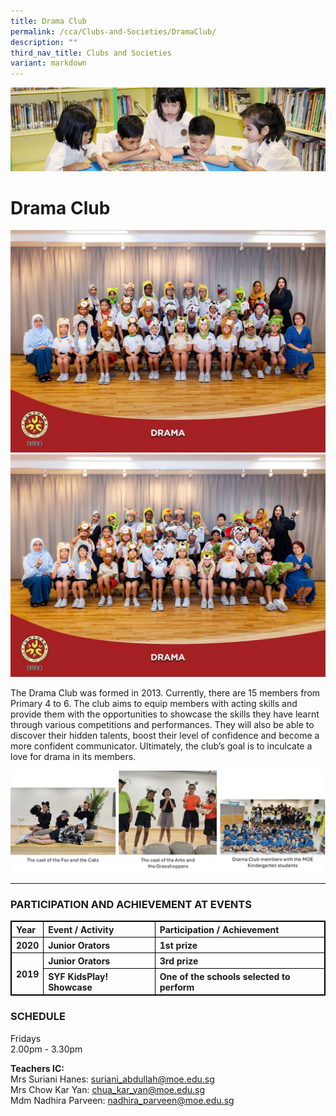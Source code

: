 ```yaml
---
title: Drama Club
permalink: /cca/Clubs-and-Societies/DramaClub/
description: ""
third_nav_title: Clubs and Societies
variant: markdown
---
```

![](/images/banner.gif)

Drama Club
==========

![](/images/Drama_Formal.jpg) <br>
![](/images/Drama_Informal.jpg) 


The Drama Club was formed in 2013. Currently, there are 15 members from Primary 4 to 6. The club aims to equip members with acting skills and provide them with the opportunities to showcase the skills they have learnt through various competitions and performances. They will also be able to discover their hidden talents, boost their level of confidence and become a more confident communicator. Ultimately, the club’s goal is to inculcate a love for drama in its members.

![](/images/Drama.jpg)

---

### PARTICIPATION AND ACHIEVEMENT AT EVENTS

<table style="border:1px solid black">
	<thead>
		<tr>
			<th style="border:1px solid black; text-align:left;vertical-align:left">Year</th>
			<th style="border:1px solid black; text-align:left;vertical-align:left"> Event / Activity</th>
			<th style="border:1px solid black; text-align:left;vertical-align:left"> Participation / Achievement</th>
		</tr>
	</thead>
	<tbody>
		<tr>
			<th style="border:1px solid black; text-align:left;vertical-align:left">2020</th>
			<th style="border:1px solid black; text-align:left;vertical-align:left">Junior Orators  </th>
			<th style="border:1px solid black; text-align:left;vertical-align:left">1st prize </th>
		</tr>	
		<tr>
			<th style="border:1px solid black; text-align:left;vertical-align:left" rowspan="2">2019</th>
			<th style="border:1px solid black; text-align:left;vertical-align:left">Junior Orators  	 </th>
			<th style="border:1px solid black; text-align:left;vertical-align:left">3rd prize</th>
		</tr>
		<tr>
			<th style="border:1px solid black; text-align:left;vertical-align:left">SYF KidsPlay! Showcase</th>
			<th style="border:1px solid black; text-align:left;vertical-align:left">One of the schools selected to perform</th>
		</tr>
	</tbody>
</table>



### SCHEDULE


Fridays  
2.00pm - 3.30pm  
  
**Teachers IC:**<br>
Mrs Suriani Hanes:&nbsp;[suriani\_abdullah@moe.edu.sg](mailto:suriani_abdullah@moe.edu.sg)<br>
Mrs Chow Kar Yan:&nbsp;[chua\_kar\_yan@moe.edu.sg](mailto:chua_kar_yan@moe.edu.sg)<br>
Mdm Nadhira Parveen:&nbsp;[nadhira\_parveen@moe.edu.sg](mailto:nadhira_parveen@moe.edu.sg)<br>